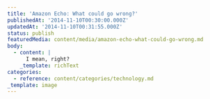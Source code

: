 ```yaml
---
title: 'Amazon Echo: What could go wrong?'
publishedAt: '2014-11-10T00:30:00.000Z'
updatedAt: '2014-11-10T00:31:55.000Z'
status: publish
featuredMedia: content/media/amazon-echo-what-could-go-wrong.md
body:
  - content: |
      I mean, right?
    _template: richText
categories:
  - reference: content/categories/technology.md
_template: image
---
```



